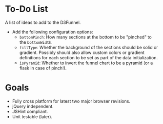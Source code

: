 # To-Do List

A list of ideas to add to the D3Funnel.

* Add the following configuration options:
	* `bottomPinch`: How many sections at the bottom to be "pinched" to the `bottomWidth`.
	* `fillType`: Whether the background of the sections should be solid or gradient. Possibly should also allow custom
	  colors or gradient definitions for each section to be set as part of the data initialization.
	* `isPyramid`: Whether to invert the funnel chart to be a pyramid (or a flask in case of pinch!).

# Goals

* Fully cross platform for latest two major browser revisions.
* jQuery independent.
* JSHint compliant.
* Unit testable (later).
